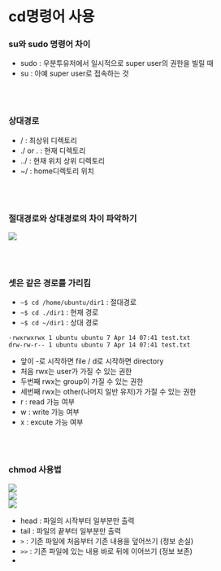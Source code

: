 # cd명령어 사용

### su와 sudo 명령어 차이
* sudo : 우분투유저에서 일시적으로 super user의 권한을 빌릴 때
* su : 아예 super user로 접속하는 것

<br><br>

### 상대경로
* / : 최상위 디렉토리
* ./ or . : 현재 디렉토리
* ../ : 현재 위치 상위 디렉토리
* ~/ : home디렉토리 위치

<br><br>

### 절대경로와 상대경로의 차이 파악하기
<img src="https://user-images.githubusercontent.com/48792230/116706519-af279800-aa08-11eb-96c0-569e88abb1ba.PNG">

<br><br>

### 셋은 같은 경로를 가리킴
* ```~$ cd /home/ubuntu/dir1``` : 절대경로
* ```~$ cd ./dir1``` : 현재 경로
* ```~$ cd ~/dir1``` : 상대 경로


```-rwxrwxrwx 1 ubuntu ubuntu 7 Apr 14 07:41 test.txt```<br>
```drw-rw-r-- 1 ubuntu ubuntu 7 Apr 14 07:41 test.txt```
* 앞이 -로 시작하면 file / d로 시작하면 directory
* 처음 rwx는 user가 가질 수 있는 권한
* 두번째 rwx는 group이 가질 수 있는 권한
* 세번째 rwx는 other(나머지 일반 유저)가 가질 수 있는 권한
* r : read 가능 여부
* w : write 가능 여부
* x : excute 가능 여부

<br><br>

### chmod 사용법

<img src="https://user-images.githubusercontent.com/48792230/116709615-d03db800-aa0b-11eb-8273-aa648f11bbbd.PNG"><br>
<img src="https://user-images.githubusercontent.com/48792230/116710378-a6d15c00-aa0c-11eb-863b-d1c862fad1d1.PNG"><br>
<img src="https://user-images.githubusercontent.com/48792230/116710379-a8028900-aa0c-11eb-9c4b-9359819a2928.PNG"><br>


* head : 파일의 시작부터 일부분만 출력
* tail : 파일의 끝부터 일부분만 출력
* ```>``` : 기존 파일에 처음부터 기존 내용을 덮어쓰기 (정보 손실)
* ```>>``` : 기존 파일에 있는 내용 바로 뒤에 이어쓰기 (정보 보존)
* 
